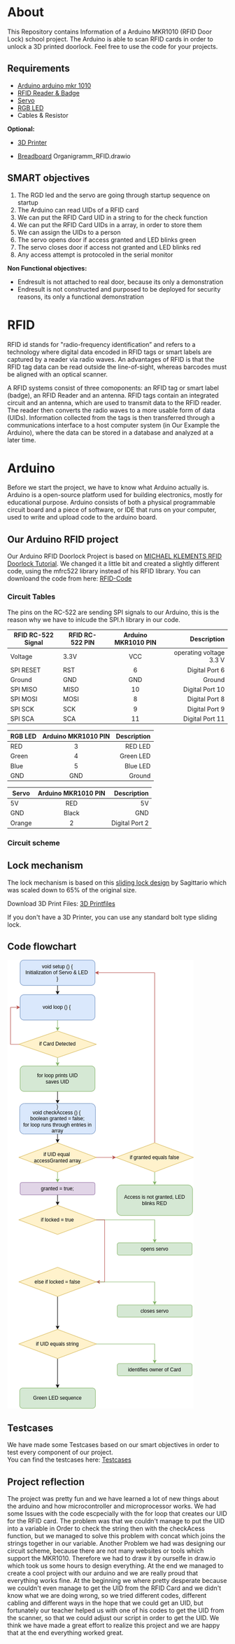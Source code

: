 # About
This Repository contains Information of a Arduino MKR1010 (RFID Door Lock) school project. 
The Arduino is able to scan RFID cards in order to unlock a 3D printed doorlock. 
Feel free to use the code for your projects. 

## Requirements
- [Arduino arduino mkr 1010](https://www.amazon.com/-/de/dp/B07FYFF5YZ/ref=sr_1_1?keywords=arduino+mkr+wifi+1010&qid=1656406329&sprefix=arduino+mkr%2Caps%2C153&sr=8-1)
- [RFID Reader & Badge](https://www.amazon.com/-/de/dp/B01CSTW0IA/ref=sr_1_2?__mk_de_DE=%C3%85M%C3%85%C5%BD%C3%95%C3%91&crid=1YQEUCWFZ2IZD&keywords=arduino+rfid&qid=1656406347&sprefix=arduino+rfi%2Caps%2C146&sr=8-2)
- [Servo](https://www.amazon.com/gp/product/B07MLR1498/ref=as_li_tl?ie=UTF8&camp=1789&creative=9325&creativeASIN=B07MLR1498&linkCode=as2&tag=mklements-20&linkId=63a97680f3787d087be345410cd59158)
- [RGB LED](https://www.amazon.com/-/de/dp/B077XGF3YR/ref=sr_1_1?__mk_de_DE=%C3%85M%C3%85%C5%BD%C3%95%C3%91&crid=2CYUPMETPM8GS&keywords=RGB%2Bled%2Barduino&qid=1656406421&sprefix=rgb%2Bled%2Barduino%2Caps%2C131&sr=8-1&th=1)
- Cables & Resistor

<b>Optional:</b>

- [3D Printer](https://www.amazon.com/-/de/dp/B094F65V3F/ref=sr_1_4?__mk_de_DE=%C3%85M%C3%85%C5%BD%C3%95%C3%91&crid=7Z6BSY639093&keywords=3d+printers+ender+3&qid=1656406451&sprefix=3d+printers+ender+%2Caps%2C196&sr=8-4)

- [Breadboard](https://www.amazon.com/-/de/dp/B073X7GZ1P/ref=sr_1_1?crid=2CL3V57MRGASD&keywords=arduino+breadboard&qid=1656406466&sprefix=arduino+bre%2Caps%2C157&sr=8-1) 
Organigramm_RFID.drawio

## SMART objectives 
1. The RGD led and the servo are going through startup sequence on startup
2. The Arduino can read UIDs of a RFID card
3. We can put the RFID Card UID in a string to for the check function
4. We can put the RFID Card UIDs in a array, in order to store them
5. We can assign the UIDs to a person
6. The servo opens door if access granted and LED blinks green
7. The servo closes door if access not granted  and LED blinks red
8. Any access attempt is protocoled in the serial monitor

<b> Non Functional objectives: </b>
- Endresult is not attached to real door, because its only a demonstration
- Endresult is not constructed and purposed to be deployed for security reasons, its only a functional demonstration


# RFID
RFID id stands for "radio-frequency identification” and refers to a technology where digital data encoded in RFID tags or smart labels are captured by a reader via radio waves. An advantages of RFID is that the RFID tag data can be read outside the line-of-sight, whereas barcodes must be aligned with an optical scanner. 

A RFID systems consist of three comoponents: an RFID tag or smart label (badge), an RFID Reader and an antenna.  RFID tags contain an integrated circuit and an antenna, which are used to transmit data to the RFID reader. The reader then converts the radio waves to a more usable form of data (UIDs). Information collected from the tags is then transferred through a communications interface to a host computer system (in Our Example the Arduino), where the data can be stored in a database and analyzed at a later time.

# Arduino 
Before we start the project, we have to know what Arduino actually is. 
Arduino is a open-source platform used for building electronics, mostly for educational purpose. Arduino consists of both a physical programmable circuit board and a piece of software, or IDE that runs on your computer, used to write and upload code to the arduino board. 

## Our Arduino RFID project 
Our Arduino RFID Doorlock Project is based on [MICHAEL KLEMENTS RFID Doorlock Tutorial](https://www.the-diy-life.com/arduino-based-rfid-door-lock-make-your-own/). We changed it a little bit and created a slightly different code, using the mfrc522 library instead of his RFID library. You can downloand the code from here: [RFID-Code](/code/RFID/RFID.ino)

### Circuit Tables
The pins on the RC-522 are sending SPI signals to our Arduino, this is the reason why we have to inlcude the SPI.h library in our code. 

| RFID RC-522  Signal | RFID RC-522  PIN |  Arduino MKR1010 PIN |  Description |
| ------------- | ------------- |:-----------:| ----------------------:|
| Voltage       | 3.3V          | VCC         | operating voltage 3.3 V| 
| SPI RESET     | RST           | 6           |   Digital Port 6       |
| Ground        | GND           | GND         |    Ground              |
| SPI MISO      | MISO          | 10          |    Digital Port 10     |
| SPI MOSI      | MOSI          | 8           |    Digital Port 8      |
| SPI SCK       | SCK           | 9           |    Digital Port 9      |
| SPI SCA       | SCA           | 11          |    Digital Port 11     |

| RGB LED       |  Arduino MKR1010 PIN |  Description |
| ------------- |:-------------:| -----:|
| RED           | 3             |   RED LED              | 
| Green         | 4             |   Green LED            |
| Blue          | 5             |   Blue LED             |
| GND           | GND           |   Ground               | 

| Servo         |  Arduino MKR1010 PIN |  Description |
| ------------- |:-------------:| -----:|
| 5V | RED      | 5V            | operating voltage 5 V| 
| GND| Black    | GND           |   Ground             |
| Orange        | 2             | Digital Port 2       |  

### Circuit scheme


## Lock mechanism
The lock mechanism is based on this [sliding lock design](https://www.thingiverse.com/thing:1596180) by Sagittario which was scaled down to 65% of the original size.

Download 3D Print Files: [3D Printfiles](/printfiles/3D-Print-Files.zip)

If you don't have a 3D Printer, you can use any standard bolt type sliding lock. 

## Code flowchart

![Organigram](/image/Organigramm_RFID.png "Organigram")

## Testcases 
We have made some Testcases based on our smart objectives in order to test every component of our project. <br>
You can find the testcases here: [Testcases](/testcases/readme.md)

## Project reflection
The project was pretty fun and we have learned a lot of new things about the arduino and how microcontroller and microprocessor works.
We had some Issues with the code escpecially with the for loop that creates our UID for the RFID card. The problem was that we couldn't manage to put the UID into a variable in Order to check the string then with the checkAcess function, but we managed to solve this problem with concat which joins the strings together in our variable.
Another Problem we had was designing our circuit scheme, because there are not many websites or tools which support the MKR1010. Therefore we had to draw it by ourselfe in draw.io which took us some hours to design everything. 
At the end we managed to create a cool project with our arduino and we are really proud that everything works fine. 
At the beginning we where pretty desperate because we couldn't even manage to get the UID from the RFID Card and we didn't know what we are doing wrong, so we tried different codes, different cabling and different ways in the hope that we could get an UID, but fortunately our teacher helped us with one of his codes to get the UID from the scanner, so that we could adjust our script in order to get the UID. 
We think we have made a great effort to realize this project and we are happy that at the end everything worked great. 